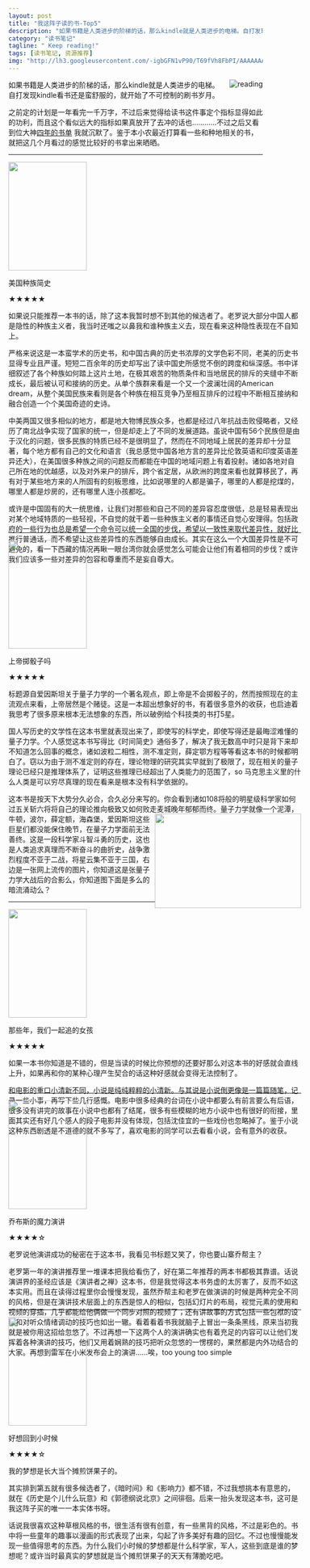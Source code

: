 ```yaml
---
layout: post
title: "我这阵子读的书-Top5"
description: "如果书籍是人类进步的阶梯的话，那么kindle就是人类进步的电梯。自打发现kindle看书还是蛮舒服的，就开始了不可控制的刷书岁月。"
category: "读书笔记" 
tagline: " Keep reading!"
tags: [读书笔记, 资源推荐]
img: "http://lh3.googleusercontent.com/-igbGFN1vP90/T69fVh8FbPI/AAAAAAAAAIw/83h5H4ELBew/s243/reading.jpg"
---
```

<img src="http://lh3.googleusercontent.com/-igbGFN1vP90/T69fVh8FbPI/AAAAAAAAAIw/83h5H4ELBew/s243/reading.jpg" alt="reading" style="float:right;margin-left:10px">
<p>
    如果书籍是人类进步的阶梯的话，那么kindle就是人类进步的电梯。自打发现kindle看书还是蛮舒服的，就开始了不可控制的刷书岁月。
</p>
<p>
	之前定的计划是一年看完一千万字，不过后来觉得给读书这件事定个指标显得如此的功利，而且这个看似远大的指标如果真放开了去冲的话也…………不过之后又看到位大神<a href="http://book.douban.com/people/3743642/collect" target="_blank">四年的书单</a> 我就沉默了。鉴于本小农最近打算看一些和种地相关的书，就把这几个月看过的感觉比较好的书拿出来晒晒。
</p>
<hr>
<div class="book" style="height:100%;width:580px;">
	<div class="book" style="height:720px;">	
		<img src="http://lh4.googleusercontent.com/-kS8Rdcly7ow/T69fegLSxWI/AAAAAAAAAI8/xxvRCzUkK54/s429/ethnic_america.jpg" alt="" style="width:155px;height:215px;clear:both;">
		<p>美国种族简史</p>
		<p>★★★★★</p>
		<p>
		    如果说只能推荐一本书的话，除了这本我暂时想不到其他的候选者了。老罗说大部分中国人都是隐性的种族主义者，我当时还嗤之以鼻我和谁种族主义去，现在看来这种隐性表现在不自知上。
		</p>
		<p>
		    严格来说这是一本蛮学术的历史书，和中国古典的历史书浓厚的文学色彩不同，老美的历史书显得专业且严谨。短短二百余年的历史却写出了读中国史所感觉不倒的跨度和纵深感。书中详细叙述了各个种族如何踏上这片土地，在极其艰苦的物质条件和当地居民的排斥的夹缝中不断成长，最后被认可和接纳的历史。从单个族群来看是一个又一个波澜壮阔的American dream，从整个美国民族来看则是各个种族在相互竞争乃至相互排斥的过程中不断相互接纳和融合创造一个个美国奇迹的史诗。
		</p>
		<p>
		    中美两国又很多相似的地方，都是地大物博民族众多，也都是经过八年抗战击败侵略者，又经历了南北战争实现了国家的统一，但是却走上了不同的发展道路。虽说中国有56个民族但是由于汉化的问题，很多民族的特质已经不是很明显了，然而在不同地域上居民的差异却十分显著，每个地方都有自己的文化和语言（我总感觉中国各地方言的差异比伦敦英语和印度英语差异还大），在美国很多种族之间的问题反而都能在中国的地域问题上有着投射。诸如各地对自己所在地的优越感，以及对外来户的排斥，跨个省定居，从欧洲的跨度来看也就算移民了，再有对于某些地方来的人所固有的刻板思维，比如说哪里的人都是骗子，哪里的人都是挖煤的，哪里人都是炒房的，还有哪里人连小孩都吃。
		</p>
		<p>或许是中国固有的大一统思维，让我们对那些和自己不同的差异容忍度很低，总是轻易表现出对某个地域特质的一些轻视，不自觉的就干着一些种族主义者的事情还自觉心安理得。包括政府的一些行为也总是希望一个命令可以统一全国的步伐，希望以一致性来取代差异性，就好比推行普通话，而不希望让这些差异性的东西能够自由成长。其实在这么一个大国差异性是不可避免的，看一下西藏的情况再瞅一眼台湾你就会感觉怎么可能会让他们有着相同的步伐？或许我们应该多一些对差异的包容和尊重而不是妄自尊大。    
		</p>	
	</div>
	<hr>
	<div class="book">	
		<img src="http://lh4.googleusercontent.com/-ga5Lv1FYEbs/T69ffdTzyQI/AAAAAAAAAJI/DffV9zGnsW4/s438/quantum.jpg" alt="" style="width:155px;height:215px;clear:both;">
		<p>上帝掷骰子吗</p>
		<p>★★★★★</p>
		<p>标题源自爱因斯坦关于量子力学的一个著名观点，即上帝是不会掷骰子的，然而按照现在的主流观点来看，上帝居然是个赌徒。这是一本超出想象好的书，有着很多意外的收获，也启迪着我思考了很多原来根本无法想象的东西，所以破例给个科技类的书打5星。</p>
		<p>
		    国人写历史的文学性在这本书里就表现出来了，即使写的科学史，即使写得还是最晦涩难懂的量子力学。个人感觉这本书写得比《时间简史》通俗多了，解决了我无数高中时只是背下来却不知道怎么回事的概念，诸如波粒二相性，测不准定则，薛定鄂方程等等看这本书的时候都明白了。窃以为由于测不准定则的存在，理论物理的研究其实早就到了极限了，现在相关的量子理论已经只是推理体系了，证明这些推理已经超出了人类能力的范围了，so 马克思主义里的什么人类是可以穷尽真理的现在看来是根本没有科学依据的。
		</p>
		<p>
		    这本书是按天下大势分久必合，合久必分来写的。你会看到诸如108将般的明星级科学家如何过五关斩六将将自己的理论推向极致又如何败走麦城晚年郁郁而终。<img src="http://lh3.googleusercontent.com/-MI0MBveNQro/T69ffMJHdNI/AAAAAAAAAJE/IoCWUcY6gmI/s700/physic.jpg" alt="" style="width:290px;height:187px;float:right">量子力学就像一个泥潭，牛顿，波尔，薛定额，海森堡，爱因斯坦这些巨星们都没能保住晚节，在量子力学面前无法善终。这是一段科学家斗智斗勇的历史，这也是人类追求真理而不断奋斗的曲折史，战争激烈程度不亚于二战，将星云集不亚于三国，右边是一张网上流传的图片，你知道这是张量子力学大战后的合影么，你知道图下面是多么的暗流涌动么？
		</p>
	</div>		
	<hr>
	<div class="book" style="height:350px;">
		<img src="http://lh6.googleusercontent.com/-G4mGyfzo_CQ/T69ffffp79I/AAAAAAAAAJY/tZUnYGrpVVo/s431/thegirl.jpg" alt="" style="width:155px;height:215px;clear:both;">
		<p>那些年，我们一起追的女孩</p>
		<p>★★★★★</p>
		<p>如果一本书你知道是不错的，但是当读的时候比你预想的还要好那么对这本书的好感就会直线上升，如果再和你的某种心理产生契合的话这种好感就会变得无法控制了。</p>
		<p>和电影的重口小清新不同，小说是纯纯粹粹的小清新。与其说是小说倒更像是一篇篇随笔，记录一些小事，再写下些几行感慨。电影中很多经典的台词在小说中都要么有前言要么有后语，很多没有讲完的故事在小说中也都有了结尾，很多有些模糊的地方小说中也有很好的衔接，里面其实还有好几个感人的段子电影并没有体现，包括沈佳宜的一些戏份也忽略掉了。鉴于小说这种东西剧透是不道德的就不多写了，喜欢电影的同学可以去看看小说，会有意外的收获。</p>
	</div>	
	<hr>	
	<div class="book" style="height:400px;">
		<img src="http://lh4.googleusercontent.com/-X_uXqCiOMwk/T69feWCLYdI/AAAAAAAAAJA/LueSS1Tl9pQ/s438/magicspeaker.jpg" alt="" style="width:155px;height:215px;clear:both;">
		<p>乔布斯的魔力演讲</p>
		<p>★★★★☆</p>
		<p>老罗说他演讲成功的秘密在于这本书，我看见书标题又笑了，你也要山寨乔帮主？</p>
		<p>老罗第一年的演讲推荐里一堆课本把我给看伤了，好在第二年推荐的两本书都极其靠谱。话说演讲界的圣经应该是《演讲者之禅》这本书，但是我觉得这本书务虚的太厉害了，反而不如这本实用。而且在读得过程里你会慢慢发现，虽然乔帮主和老罗在做演讲的时候是两种完全不同的风格，但是在演讲技术层面上的东西是惊人的相似，包括幻灯片的布局，视觉元素的使用和视频的穿插，几乎都能给他俩做一个同步对照的视频了；还有讲故事的方式包括一些包袱的设置和对听众情绪调动的技巧也如出一辙。看着看着书我就脑子上冒出一条条黑线，原来当初我就是被你用这招给忽悠了。不过再想一下这两个人的演讲确实也有着充足的内容可以让他们发挥着各种演讲的技巧，他们又用着娴熟的技巧把听众忽悠的一愣楞的，果然都是内外功结合的大家。再想到雷军在小米发布会上的演讲……唉，too young too simple</p>		
	</div>
	<hr>
	<div class="book" style="height:350px;">
		<img src="http://lh4.googleusercontent.com/-Nfpzjzi30mI/T69feSWP5vI/AAAAAAAAAI4/t32cWxAFRlE/s426/passedtime.jpg" alt="" style="width:155px;height:215px;clear:both;">
		<p>好想回到小时候</p>
		<p>★★★★☆</p>
		<p>我的梦想是长大当个摊煎饼果子的。</p>
		<p>其实排到第五就有很多候选者了，《暗时间》和《影响力》都不错，不过我想挑本有意思的，就在《历史是个儿什么玩意》和《郭德纲说北京》之间徘徊。后来一抬头发现这本书，这可是我这阵子买的唯一一本实体书呀。</p>
		<p>
		    话说我很喜欢这种草根风格的书，很生活有很有创意，有一些黑背的风格，不过是彩色的。书中将一些童年的趣事以漫画的形式表现了出来，勾起了许多美好有趣的回忆。不过也慢慢能发现一些值得思考的东西。为什么我们小时候的梦想都是什么科学家，军人，这些到底是谁的梦想呢？或许当时最真实的梦想就是当个摊煎饼果子的天天有薄脆吃吧。
		</p>
	</div>	
</div>
